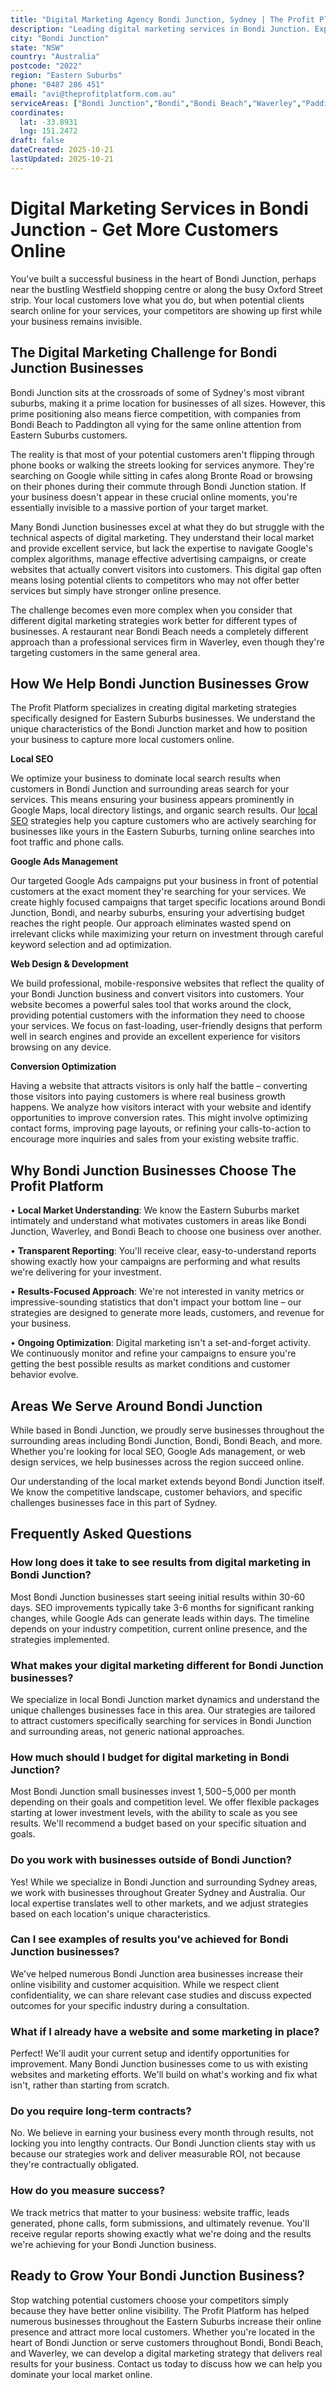 ```yaml
---
title: "Digital Marketing Agency Bondi Junction, Sydney | The Profit Platform"
description: "Leading digital marketing services in Bondi Junction. Expert SEO, Google Ads & web design for Eastern Suburbs businesses. Call 0487 286 451 for a free consultation."
city: "Bondi Junction"
state: "NSW"
country: "Australia"
postcode: "2022"
region: "Eastern Suburbs"
phone: "0487 286 451"
email: "avi@theprofitplatform.com.au"
serviceAreas: ["Bondi Junction","Bondi","Bondi Beach","Waverley","Paddington"]
coordinates:
  lat: -33.8931
  lng: 151.2472
draft: false
dateCreated: 2025-10-21
lastUpdated: 2025-10-21
---
```


<script type="application/ld+json">
{
  "@context": "https://schema.org",
  "@type": "LocalBusiness",
  "@id": "https://theprofitplatform.com.au/locations/bondi-junction/",
  "name": "The Profit Platform",
  "description": "Leading digital marketing services in Bondi Junction. Expert SEO, Google Ads & web design for Eastern Suburbs businesses. Call 0487 286 451 for a free consultation.",
  "url": "https://theprofitplatform.com.au/locations/bondi-junction/",
  "telephone": "0487 286 451",
  "email": "avi@theprofitplatform.com.au",
  "address": {
    "@type": "PostalAddress",
    "addressLocality": "Bondi Junction",
    "addressRegion": "NSW",
    "postalCode": "2022",
    "addressCountry": "AU"
  },
  "areaServed": {
    "@type": "City",
    "name": "Bondi Junction"
  },
  "priceRange": "$$",
  "openingHours": "Mo-Fr 09:00-18:00",
  "sameAs": [
    "https://www.facebook.com/theprofitplatform",
    "https://www.linkedin.com/company/theprofitplatform",
    "https://twitter.com/profitplatform"
  ],
  "geo": {
    "@type": "GeoCoordinates"
  }
}
</script>


# Digital Marketing Services in Bondi Junction - Get More Customers Online

You've built a successful business in the heart of Bondi Junction, perhaps near the bustling Westfield shopping centre or along the busy Oxford Street strip. Your local customers love what you do, but when potential clients search online for your services, your competitors are showing up first while your business remains invisible.

## The Digital Marketing Challenge for Bondi Junction Businesses

Bondi Junction sits at the crossroads of some of Sydney's most vibrant suburbs, making it a prime location for businesses of all sizes. However, this prime positioning also means fierce competition, with companies from Bondi Beach to Paddington all vying for the same online attention from Eastern Suburbs customers.

The reality is that most of your potential customers aren't flipping through phone books or walking the streets looking for services anymore. They're searching on Google while sitting in cafes along Bronte Road or browsing on their phones during their commute through Bondi Junction station. If your business doesn't appear in these crucial online moments, you're essentially invisible to a massive portion of your target market.

Many Bondi Junction businesses excel at what they do but struggle with the technical aspects of digital marketing. They understand their local market and provide excellent service, but lack the expertise to navigate Google's complex algorithms, manage effective advertising campaigns, or create websites that actually convert visitors into customers. This digital gap often means losing potential clients to competitors who may not offer better services but simply have stronger online presence.

The challenge becomes even more complex when you consider that different digital marketing strategies work better for different types of businesses. A restaurant near Bondi Beach needs a completely different approach than a professional services firm in Waverley, even though they're targeting customers in the same general area.

## How We Help Bondi Junction Businesses Grow

The Profit Platform specializes in creating digital marketing strategies specifically designed for Eastern Suburbs businesses. We understand the unique characteristics of the Bondi Junction market and how to position your business to capture more local customers online.

**Local SEO**

We optimize your business to dominate local search results when customers in Bondi Junction and surrounding areas search for your services. This means ensuring your business appears prominently in Google Maps, local directory listings, and organic search results. Our [local SEO](/blog/what-is-local-seo-complete-guide-for-sydney-businesses/) strategies help you capture customers who are actively searching for businesses like yours in the Eastern Suburbs, turning online searches into foot traffic and phone calls.

**Google Ads Management**

Our targeted Google Ads campaigns put your business in front of potential customers at the exact moment they're searching for your services. We create highly focused campaigns that target specific locations around Bondi Junction, Bondi, and nearby suburbs, ensuring your advertising budget reaches the right people. Our approach eliminates wasted spend on irrelevant clicks while maximizing your return on investment through careful keyword selection and ad optimization.

**Web Design & Development**

We build professional, mobile-responsive websites that reflect the quality of your Bondi Junction business and convert visitors into customers. Your website becomes a powerful sales tool that works around the clock, providing potential customers with the information they need to choose your services. We focus on fast-loading, user-friendly designs that perform well in search engines and provide an excellent experience for visitors browsing on any device.

**Conversion Optimization**

Having a website that attracts visitors is only half the battle – converting those visitors into paying customers is where real business growth happens. We analyze how visitors interact with your website and identify opportunities to improve conversion rates. This might involve optimizing contact forms, improving page layouts, or refining your calls-to-action to encourage more inquiries and sales from your existing website traffic.

## Why Bondi Junction Businesses Choose The Profit Platform

• **Local Market Understanding**: We know the Eastern Suburbs market intimately and understand what motivates customers in areas like Bondi Junction, Waverley, and Bondi Beach to choose one business over another.

• **Transparent Reporting**: You'll receive clear, easy-to-understand reports showing exactly how your campaigns are performing and what results we're delivering for your investment.

• **Results-Focused Approach**: We're not interested in vanity metrics or impressive-sounding statistics that don't impact your bottom line – our strategies are designed to generate more leads, customers, and revenue for your business.

• **Ongoing Optimization**: Digital marketing isn't a set-and-forget activity. We continuously monitor and refine your campaigns to ensure you're getting the best possible results as market conditions and customer behavior evolve.


## Areas We Serve Around Bondi Junction

While based in Bondi Junction, we proudly serve businesses throughout the surrounding areas including Bondi Junction, Bondi, Bondi Beach, and more. Whether you're looking for local SEO, Google Ads management, or web design services, we help businesses across the region succeed online.

Our understanding of the local market extends beyond Bondi Junction itself. We know the competitive landscape, customer behaviors, and specific challenges businesses face in this part of Sydney.


## Frequently Asked Questions

### How long does it take to see results from digital marketing in Bondi Junction?

Most Bondi Junction businesses start seeing initial results within 30-60 days. SEO improvements typically take 3-6 months for significant ranking changes, while Google Ads can generate leads within days. The timeline depends on your industry competition, current online presence, and the strategies implemented.

### What makes your digital marketing different for Bondi Junction businesses?

We specialize in local Bondi Junction market dynamics and understand the unique challenges businesses face in this area. Our strategies are tailored to attract customers specifically searching for services in Bondi Junction and surrounding areas, not generic national approaches.

### How much should I budget for digital marketing in Bondi Junction?

Most Bondi Junction small businesses invest $1,500-$5,000 per month depending on their goals and competition level. We offer flexible packages starting at lower investment levels, with the ability to scale as you see results. We'll recommend a budget based on your specific situation and goals.

### Do you work with businesses outside of Bondi Junction?

Yes! While we specialize in Bondi Junction and surrounding Sydney areas, we work with businesses throughout Greater Sydney and Australia. Our local expertise translates well to other markets, and we adjust strategies based on each location's unique characteristics.

### Can I see examples of results you've achieved for Bondi Junction businesses?

We've helped numerous Bondi Junction area businesses increase their online visibility and customer acquisition. While we respect client confidentiality, we can share relevant case studies and discuss expected outcomes for your specific industry during a consultation.

### What if I already have a website and some marketing in place?

Perfect! We'll audit your current setup and identify opportunities for improvement. Many Bondi Junction businesses come to us with existing websites and marketing efforts. We'll build on what's working and fix what isn't, rather than starting from scratch.

### Do you require long-term contracts?

No. We believe in earning your business every month through results, not locking you into lengthy contracts. Our Bondi Junction clients stay with us because our strategies work and deliver measurable ROI, not because they're contractually obligated.

### How do you measure success?

We track metrics that matter to your business: website traffic, leads generated, phone calls, form submissions, and ultimately revenue. You'll receive regular reports showing exactly what we're doing and the results we're achieving for your Bondi Junction business.

## Ready to Grow Your Bondi Junction Business?

Stop watching potential customers choose your competitors simply because they have better online visibility. The Profit Platform has helped numerous businesses throughout the Eastern Suburbs increase their online presence and attract more local customers. Whether you're located in the heart of Bondi Junction or serve customers throughout Bondi, Bondi Beach, and Waverley, we can develop a digital marketing strategy that delivers real results for your business. Contact us today to discuss how we can help you dominate your local market online.